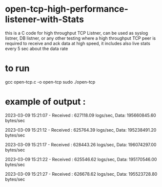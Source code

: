 # open-tcp-high-performance-listener-with-Stats
this is a C code for high throughput TCP Listner, can be used as syslog listner, DB listner, or any other testing where a high throughput TCP peer is required to receive and ack data at high speed, it includes also live stats every 5 sec about the data  rate


# to run

gcc open-tcp.c -o open-tcp
sudo ./open-tcp

# example of output :

2023-03-09 15:21:07 - Received : 627118.09 logs/sec, Data: 195660845.60 bytes/sec

2023-03-09 15:21:12 - Received : 625764.39 logs/sec, Data: 195238491.20 bytes/sec

2023-03-09 15:21:17 - Received : 628443.26 logs/sec, Data: 196074297.00 bytes/sec

2023-03-09 15:21:22 - Received : 625546.62 logs/sec, Data: 195170546.00 bytes/sec

2023-03-09 15:21:27 - Received : 626678.62 logs/sec, Data: 195523728.80 bytes/sec

